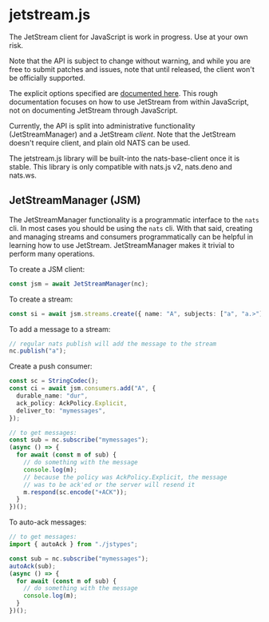 # jetstream.js

The JetStream client for JavaScript is work in progress. Use at your own risk.

Note that the API is subject to change without warning, and while you are free
to submit patches and issues, note that until released, the client won't be
officially supported.

The explicit options specified are
[documented here](https://github.com/nats-io/jetstream). This rough
documentation focuses on how to use JetStream from within JavaScript, not on
documenting JetStream through JavaScript.

Currently, the API is split into administrative functionality (JetStreamManager)
and a JetStream _client_. Note that the JetStream doesn't require client, and
plain old NATS can be used.

The jetstream.js library will be built-into the nats-base-client once it is
stable. This library is only compatible with nats.js v2, nats.deno and nats.ws.

## JetStreamManager (JSM)

The JetStreamManager functionality is a programmatic interface to the `nats`
cli. In most cases you should be using the `nats` cli. With that said, creating
and managing streams and consumers programmatically can be helpful in learning
how to use JetStream. JetStreamManager makes it trivial to perform many
operations.

To create a JSM client:

```typescript
const jsm = await JetStreamManager(nc);
```

To create a stream:

```typescript
const si = await jsm.streams.create({ name: "A", subjects: ["a", "a.>"] });
```

To add a message to a stream:

```typescript
// regular nats publish will add the message to the stream
nc.publish("a");
```

Create a push consumer:

```typescript
const sc = StringCodec();
const ci = await jsm.consumers.add("A", {
  durable_name: "dur",
  ack_policy: AckPolicy.Explicit,
  deliver_to: "mymessages",
});

// to get messages:
const sub = nc.subscribe("mymessages");
(async () => {
  for await (const m of sub) {
    // do something with the message
    console.log(m);
    // because the policy was AckPolicy.Explicit, the message
    // was to be ack'ed or the server will resend it
    m.respond(sc.encode("+ACK"));
  }
})();
```

To auto-ack messages:

```typescript
// to get messages:
import { autoAck } from "./jstypes";

const sub = nc.subscribe("mymessages");
autoAck(sub);
(async () => {
  for await (const m of sub) {
    // do something with the message
    console.log(m);
  }
})();
```
